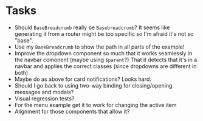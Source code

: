 # Tasks
* Should `BaseBreadcrumb` really be `Basebreadcrumb`? It seems like generating it from a router might be too specific so I'm afraid it's not so "base".
* Use my `BaseBreadcrumb` to show the path in all parts of the example!
* Improve the dropdown component so much that it works seamlessly in the navbar comonent (maybe using `$parent`?) That it detects that it's in a navbar and applies the correct classes (since dropdowns are different in both)
* Maybe do as above for card notifications? Looks hard.
* Should I go back to using two-way binding for closing/opening messages and modals?
* Visual regression tests?
* For the menu example get it to work for changing the active item
* Alignment for those components that allow it?
